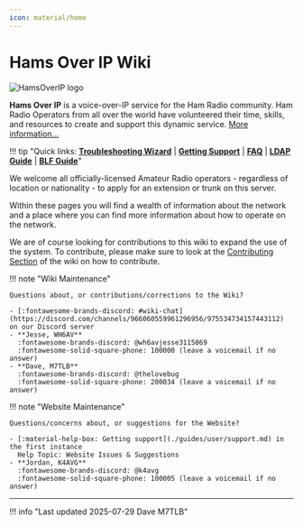 ```yaml
---
icon: material/home
---
```


# Hams Over IP Wiki

![HamsOverIP logo](https://hamsoverip.com/static/media/banner.fd512c01e82a6f4ed378.webp "HamsOverIP logo")

**Hams Over IP** is a voice-over-IP service for the Ham Radio community.  Ham Radio Operators from all over the world have volunteered their time, skills, and resources to create and support this dynamic service. [More information...](./about.md)

!!! tip "Quick links: [**Troubleshooting Wizard**](./guides/troubleshooting.md) | [**Getting Support**](./guides/user/support.md) | [**FAQ**](./guides/faq.md) | [**LDAP Guide**](./guides/features/ldap.md) | [**BLF Guide**](./guides/features/blf.md)"

We welcome all officially-licensed Amateur Radio operators - regardless of location or nationality - to apply for an extension or trunk on this server.

Within these pages you will find a wealth of information about the network and a place where you can find more information about how to operate on the network.

We are of course looking for contributions to this wiki to expand the use of the system. To contribute, please make sure to look at the [Contributing Section](./wiki/overview.md) of the wiki on how to contribute.

<div class="grid" markdown>

!!! note "Wiki Maintenance"

    Questions about, or contributions/corrections to the Wiki?

    - [:fontawesome-brands-discord: #wiki-chat](https://discord.com/channels/966060559961296956/975534734157443112) on our Discord server
    - **Jesse, WH6AV**  
      :fontawesome-brands-discord: @wh6avjesse3115069  
      :fontawesome-solid-square-phone: 100000 (leave a voicemail if no answer)
    - **Dave, M7TLB**  
      :fontawesome-brands-discord: @thelovebug  
      :fontawesome-solid-square-phone: 200034 (leave a voicemail if no answer)

!!! note "Website Maintenance"

    Questions/concerns about, or suggestions for the Website?

    - [:material-help-box: Getting support](./guides/user/support.md) in the first instance  
      Help Topic: Website Issues & Suggestions
    - **Jordan, K4AVG**  
      :fontawesome-brands-discord: @k4avg  
      :fontawesome-solid-square-phone: 100005 (leave a voicemail if no answer)

</div>

----

!!! info "Last updated 2025-07-29 Dave M7TLB"
